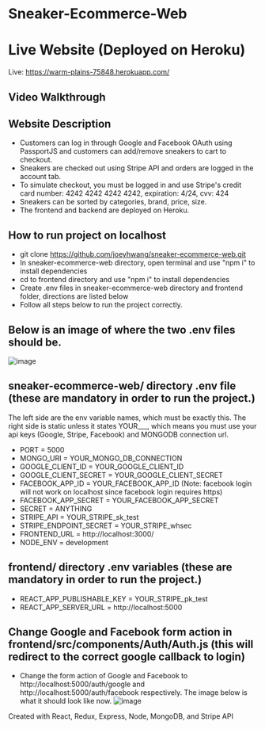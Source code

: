 # Sneaker-Ecommerce-Web

# Live Website (Deployed on Heroku)
Live: https://warm-plains-75848.herokuapp.com/

## Video Walkthrough

## Website Description
- Customers can log in through Google and Facebook OAuth using PassportJS and customers can add/remove sneakers to cart to checkout. 
- Sneakers are checked out using Stripe API and orders are logged in the account tab.
- To simulate checkout, you must be logged in and use Stripe's credit card number: 4242 4242 4242 4242, expiration: 4/24, cvv: 424  
- Sneakers can be sorted by categories, brand, price, size.
- The frontend and backend are deployed on Heroku.

## How to run project on localhost
- git clone https://github.com/joeyhwang/sneaker-ecommerce-web.git
- In sneaker-ecommerce-web directory, open terminal and use "npm i" to install dependencies
- cd to frontend directory and use "npm i" to install dependencies
- Create .env files in sneaker-ecommerce-web directory and frontend folder, directions are listed below
- Follow all steps below to run the project correctly.

## Below is an image of where the two .env files should be.
![image](https://user-images.githubusercontent.com/19678167/132264134-b2c44a9d-944c-464d-9efd-ab1bee067fbf.png)


## sneaker-ecommerce-web/ directory .env file (these are mandatory in order to run the project.)
The left side are the env variable names, which must be exactly this. The right side is static unless it states YOUR___, which means you must use your api keys (Google, Stripe, Facebook) and MONGODB connection url.

- PORT = 5000
- MONGO_URI = YOUR_MONGO_DB_CONNECTION
- GOOGLE_CLIENT_ID = YOUR_GOOGLE_CLIENT_ID
- GOOGLE_CLIENT_SECRET = YOUR_GOOGLE_CLIENT_SECRET
- FACEBOOK_APP_ID = YOUR_FACEBOOK_APP_ID (Note: facebook login will not work on localhost since facebook login requires https)
- FACEBOOK_APP_SECRET = YOUR_FACEBOOK_APP_SECRET
- SECRET = ANYTHING
- STRIPE_API = YOUR_STRIPE_sk_test
- STRIPE_ENDPOINT_SECRET = YOUR_STRIPE_whsec
- FRONTEND_URL = http://localhost:3000/
- NODE_ENV = development

## frontend/ directory .env variables (these are mandatory in order to run the project.)
- REACT_APP_PUBLISHABLE_KEY = YOUR_STRIPE_pk_test
- REACT_APP_SERVER_URL = http://localhost:5000

## Change Google and Facebook form action in frontend/src/components/Auth/Auth.js (this will redirect to the correct google callback to login)
- Change the form action of Google and Facebook to http://localhost:5000/auth/google and http://localhost:5000/auth/facebook respectively. The image below is what it should look like now.
![image](https://user-images.githubusercontent.com/19678167/132263243-9aa31711-76ce-467b-a303-1be5052906b6.png)


Created with React, Redux, Express, Node, MongoDB, and Stripe API
